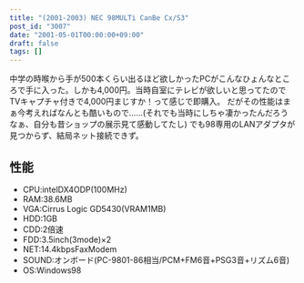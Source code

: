 ```yaml
---
title: "(2001-2003) NEC 98MULTi CanBe Cx/S3"
post_id: "3007"
date: "2001-05-01T00:00:00+09:00"
draft: false
tags: []
---
```



中学の時喉から手が500本くらい出るほど欲しかったPCがこんなひょんなところで手に入った。しかも4,000円。当時自室にテレビが欲しいと思ってたのでTVキャプチャ付きで4,000円まじすか！って感じで即購入。 だがその性能はまぁ今考えればなんとも酷いもので……(それでも当時にしちゃ凄かったんだろうなぁ、自分も昔ショップの展示見て感動してたし)  でも98専用のLANアダプタが見つからず、結局ネット接続できず。
## 性能


  * CPU:intelDX4ODP(100MHz)
  * RAM:38.6MB
  * VGA:Cirrus Logic GD5430(VRAM1MB)
  * HDD:1GB
  * CDD:2倍速
  * FDD:3.5inch(3mode)×2
  * NET:14.4kbpsFaxModem
  * SOUND:オンボード(PC-9801-86相当/PCM+FM6音+PSG3音+リズム6音)
  * OS:Windows98
